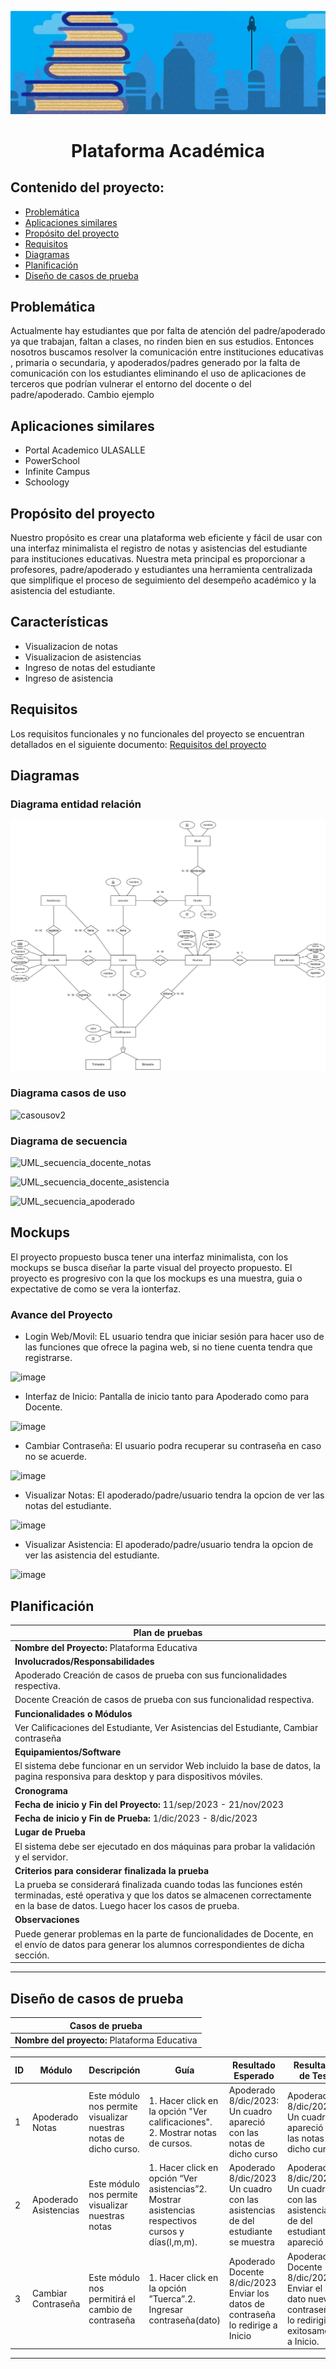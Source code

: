 ![Logo-PA](Logo-PA.JPG)
<h1 align="center">Plataforma Académica</h1>

## Contenido del proyecto:

- [Problemática](#Problemática)
- [Aplicaciones similares](#Aplicaciones-similares)
- [Propósito del proyecto](#Propósito-del-proyecto)
- [Requisitos](#Requisitos)
- [Diagramas](#Diagramas)
- [Planificación](#Planificación)
- [Diseño de casos de prueba](#Diseño-de-casos-de-prueba)

## Problemática

Actualmente hay estudiantes que por falta de atención del padre/apoderado ya que trabajan, faltan a clases, no rinden bien en sus estudios. Entonces nosotros buscamos resolver la comunicación entre instituciones educativas , primaria o secundaria, y apoderados/padres generado por la falta de comunicación con los estudiantes  eliminando el uso de aplicaciones de terceros que podrían vulnerar el entorno del docente o del padre/apoderado. Cambio ejemplo

## Aplicaciones similares

- Portal Academico ULASALLE
- PowerSchool
- Infinite Campus
- Schoology

## Propósito del proyecto

Nuestro propósito es crear una plataforma web eficiente y fácil de usar con una interfaz minimalista el registro de notas y asistencias del estudiante para instituciones educativas. Nuestra meta principal es proporcionar a profesores, padre/apoderado y estudiantes una herramienta centralizada que simplifique el proceso de seguimiento del desempeño académico y la asistencia del estudiante. 

## Características

- Visualizacion de notas
- Visualizacion de asistencias
- Ingreso de notas del estudiante
- Ingreso de asistencia

## Requisitos

Los requisitos funcionales y no funcionales del proyecto se encuentran detallados en el siguiente documento: [Requisitos del proyecto](https://drive.google.com/file/d/1j5xsyA21bkWk6gz__MowmHE6-j_Wsw8z/view?usp=drive_link)

## Diagramas

### Diagrama entidad relación

![DER](https://github.com/eluqm/CsoftwareGrupo03/blob/main/Im%C3%A1genes/DER_3.0.jpg)

### Diagrama casos de uso

![casousov2](https://github.com/eluqm/CsoftwareGrupo03/assets/103951817/97f531ed-390d-4cc9-8645-57c55cc9d610)

### Diagrama de secuencia

![UML_secuencia_docente_notas](https://github.com/eluqm/CsoftwareGrupo03/blob/main/Im%C3%A1genes/Secuencia%20UML%20docente.jpg "Diagrama de secuencia de ingreso de notas" )

![UML_secuencia_docente_asistencia](https://github.com/eluqm/CsoftwareGrupo03/blob/main/Im%C3%A1genes/secuencia%20UML%20docente-asistencia%20.jpg)

![UML_secuencia_apoderado](https://github.com/eluqm/CsoftwareGrupo03/blob/main/Im%C3%A1genes/secuencia%20UML%20apoderado.jpg)

## Mockups

El proyecto propuesto busca tener una interfaz minimalista, con los mockups se busca diseñar la parte visual del proyecto propuesto. El proyecto es progresivo con la que los mockups es una muestra, guia o expectative de como se vera la ionterfaz.

### Avance del Proyecto

- Login Web/Movil: EL usuario tendra que iniciar sesión para hacer uso de las funciones que ofrece la pagina web, si no tiene cuenta tendra que registrarse.

![image](https://github.com/eluqm/CsoftwareGrupo03/assets/103951817/2b58543d-8ed8-4da7-b288-022d56cbf583)

- Interfaz de Inicio: Pantalla de inicio tanto para Apoderado como para Docente.
  
![image](https://github.com/eluqm/CsoftwareGrupo03/assets/103951817/14ba8570-3faf-4609-b0b0-18af4777c32e)

- Cambiar Contraseña: El usuario podra recuperar su contraseña en caso no se acuerde.

![image](https://github.com/eluqm/CsoftwareGrupo03/assets/103951817/66b40a1a-86c9-4358-a2ec-b881c701f26d)

- Visualizar Notas: El apoderado/padre/usuario tendra la opcion de ver las notas del estudiante.

![image](https://github.com/eluqm/CsoftwareGrupo03/assets/103951817/055520e6-cf95-4243-a4b0-4f03922ecafa)

- Visualizar Asistencia:  El apoderado/padre/usuario tendra la opcion de ver las asistencia del estudiante.

![image](https://github.com/eluqm/CsoftwareGrupo03/assets/103951817/d28efab1-5f18-497b-b503-70d7513368f8)

## Planificación

| **Plan de pruebas** |
| -- |
| **Nombre del Proyecto:** Plataforma Educativa |
| **Involucrados/Responsabilidades** |
| Apoderado Creación de casos de prueba con sus funcionalidades respectiva. |
| Docente Creación de casos de prueba con sus funcionalidad respectiva. |
| **Funcionalidades o Módulos** |
| Ver Calificaciones del Estudiante, Ver Asistencias del Estudiante, Cambiar contraseña |
| **Equipamientos/Software** |
| El sistema debe funcionar en un servidor Web incluido la base de datos, la pagina responsiva para desktop y para dispositivos móviles. |
| **Cronograma** |
| **Fecha de inicio y Fin del Proyecto:** 11/sep/2023 - 21/nov/2023 |
| **Fecha de inicio y Fin de Prueba:** 1/dic/2023 - 8/dic/2023 |
| **Lugar de Prueba** |
| El sistema debe ser ejecutado en dos máquinas para probar la validación y el servidor. |
| **Criterios para considerar finalizada la prueba** |
| La prueba se considerará finalizada cuando todas las funciones estén terminadas, esté operativa y que los datos se almacenen correctamente en la base de datos. Luego hacer los casos de prueba. |
| **Observaciones** |
| Puede generar problemas en la parte de funcionalidades de Docente, en el envío de datos para generar los alumnos correspondientes de dicha sección. |
---
## Diseño de casos de prueba

| **Casos de prueba** |
| --------- |
| **Nombre del proyecto:** Plataforma Educativa |

| **ID** | **Módulo** | **Descripción** | **Guía** | **Resultado Esperado** | **Resultado de Test** |
| --- | --- | --- | --- | --------- | --------- |
| 1 | Apoderado Notas | Este módulo nos permite visualizar nuestras notas de dicho curso. | 1. Hacer click en la opción "Ver calificaciones". 2. Mostrar notas de cursos. | Apoderado 8/dic/2023: Un cuadro apareció con las notas de dicho curso | Apoderado 8/dic/2023: Un cuadro apareció con las notas de dicho curso |
| 2 | Apoderado Asistencias | Este módulo nos permite visualizar nuestras notas | 1. Hacer click en opción “Ver asistencias”2. Mostrar asistencias respectivos cursos y días(l,m,m). | Apoderado 8/dic/2023 Un cuadro con las asistencias de del estudiante se muestra | Apoderado 8/dic/2023 Un cuadro con las asistencias de del estudiante apareció |
| 3 | Cambiar Contraseña | Este módulo nos permitirá el cambio de contraseña | 1. Hacer click en la opción ”Tuerca”.2. Ingresar contraseña(dato) | Apoderado Docente 8/dic/2023 Enviar los datos de contraseña lo redirige a Inicio | Apoderado Docente 8/dic/2023 Enviar el dato nueva contraseña lo redirigió exitosamente a Inicio. |
---
